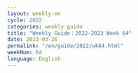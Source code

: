 ```yaml
---
layout: weekly-en
cycle: 2022
categories: weekly guide
title: "Weekly Guide：2022-2023 Week 64"
date: 2023-03-26
permalink: "/en/guide/2022/wk64.html"
weekNum: 64
language: English
---
```


